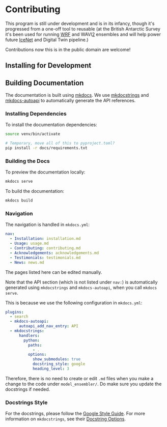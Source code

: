 # Contributing
This program is still under development and is in its infancy, though it's 
progressed from a one-off tool to reusable (at the British Antarctic Survey 
it's been used for running [WRF][1] and WAVI[2] ensembles and will help 
power future [IceNet][3] and Digital Twin pipeline.) 

Contributions now this is in the public domain are welcome!

## Installing for Development

## Building Documentation

The documentation is built using [mkdocs](https://www.mkdocs.org/). We use [mkdocstrings](https://mkdocstrings.github.io/) and [mkdocs-autoapi](https://mkdocs-autoapi.readthedocs.io/en/latest/) to automatically generate the API references.

### Installing Dependencies
To install the documentation dependencies:

```bash
source venv/bin/activate

# Temporary, move all of this to pyproject.toml?
pip install -r docs/requirements.txt
```

### Building the Docs
To preview the documentation locally:
```bash
mkdocs serve
```

To build the documentation:
```bash
mkdocs build
```

### Navigation
The navigation is handled in `mkdocs.yml`:
```yaml
nav:
  - Installation: installation.md
  - Usage: usage.md
  - Contributing: contributing.md
  - Acknowledgements: acknowledgements.md
  - Testimonials: testimonials.md
  - News: news.md
```
The pages listed here can be edited manually.

Note that the API section (which is not listed under `nav:`) is automatically generated using `mkdocstrings` and `mkdocs-autoapi`, when you call `mkdocs serve`.

This is because we use the following configuration in `mkdocs.yml`:
```yaml
plugins:
  - search
  - mkdocs-autoapi:
      autoapi_add_nav_entry: API
  - mkdocstrings:
      handlers:
        python:
          paths:
            - .
          options:
            show_submodules: true
            docstring_style: google
            heading_level: 3
```

Therefore, there is no need to create or edit `.md` files when you make a change to the code under `model_ensembler/`. Do make sure you update the docstrings if needed.

### Docstrings Style
For the docstrings, please follow the [Google Style Guide][4]. For more information on `mkdocstrings`, see their [Docstring Options][5].

[1]: https://github.com/wrf-model/WRF
[2]: https://github.com/RJArthern/WAVI.jl
[3]: https://github.com/antarctica/IceNet-Pipeline
[4]: https://www.sphinx-doc.org/en/master/usage/extensions/example_google.html#example-google
[5]: https://mkdocstrings.github.io/python/usage/configuration/docstrings/
